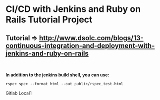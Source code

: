 # CI/CD with Jenkins and Ruby on Rails Tutorial Project

## Tutorial => http://www.dsolc.com/blogs/13-continuous-integration-and-deployment-with-jenkins-and-ruby-on-rails

<br>
<p>
<strong> In addition to the jenkins build shell, you can use:</strong>
<pre><code>rspec spec --format html --out public/rspec_test.html</code></pre>
</p>
  
<p>Gitlab Local1</p>